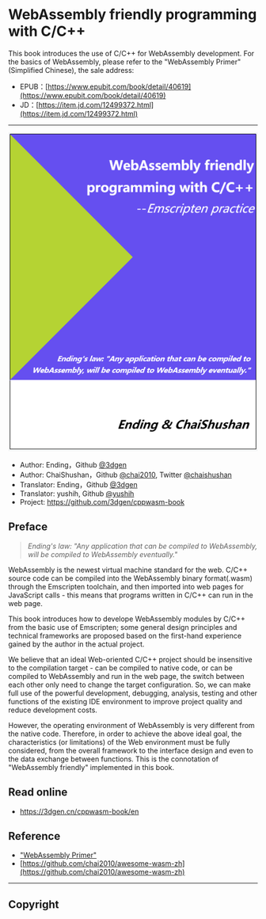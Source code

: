 #  WebAssembly friendly programming with C/C++

This book introduces the use of C/C++ for WebAssembly development. For the basics of WebAssembly, please refer to the "WebAssembly Primer"(Simplified Chinese), the sale address:

- EPUB：[https://www.epubit.com/book/detail/40619](https://www.epubit.com/book/detail/40619)
- JD：[https://item.jd.com/12499372.html](https://item.jd.com/12499372.html)

----

![](cover.png)

- Author: Ending，Github [@3dgen](https://github.com/3dgen)
- Author: ChaiShushan，Github [@chai2010](https://github.com/chai2010), Twitter [@chaishushan](https://twitter.com/chaishushan)
- Translator: Ending，Github [@3dgen](https://github.com/3dgen)
- Translator: yushih, Github [@yushih](https://github.com/yushih)
- Project: https://github.com/3dgen/cppwasm-book

## Preface

> *Ending's law: "Any application that can be compiled to WebAssembly, will be compiled to WebAssembly eventually."*

WebAssembly is the newest virtual machine standard for the web. C/C++ source code can be compiled into the WebAssembly binary format(.wasm) through the Emscripten toolchain, and then imported into web pages for JavaScript calls - this means that programs written in C/C++ can run in the web page.

This book introduces how to develope WebAssembly modules by C/C++ from the basic use of Emscripten; some general design principles and technical frameworks are proposed based on the first-hand experience gained by the author in the actual project.

We believe that an ideal Web-oriented C/C++ project should be insensitive to the compilation target - can be compiled to native code, or can be compiled to WebAssembly and run in the web page, the switch between each other only need to change the target configuration. So, we can make full use of the powerful development, debugging, analysis, testing and other functions of the existing IDE environment to improve project quality and reduce development costs.

However, the operating environment of WebAssembly is very different from the native code. Therefore, in order to achieve the above ideal goal, the characteristics (or limitations) of the Web environment must be fully considered, from the overall framework to the interface design and even to the data exchange between functions. This is the connotation of "WebAssembly friendly" implemented in this book.

## Read online

- https://3dgen.cn/cppwasm-book/en

## Reference

- ["WebAssembly Primer"](https://www.epubit.com/book/detail/40619)
- [https://github.com/chai2010/awesome-wasm-zh](https://github.com/chai2010/awesome-wasm-zh)

----

## Copyright


